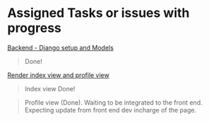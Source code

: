 # Assigned Tasks or issues with progress
[Backend - Django setup and Models](https://github.com/zuri-training/Team-100_AnimaLib/issues/32)
> Done!

[Render index view and profile view](https://github.com/zuri-training/Team-100_AnimaLib/issues/36)
> Index view Done!

> Profile view (Done). Waiting to be integrated to the front end. Expecting update from front end dev incharge of the page.

